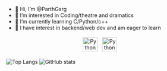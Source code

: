 - 👋 Hi, I’m @ParthGarg
- 👀 I’m interested in Coding/theatre and dramatics
- 🌱 I’m currently learning C/Python/c++
- 💞️ I have interest in backend/web dev and am eager to learn


<p align="center">
 <a href="https://www.linkedin.com/in/parth-garg-43228a210" target="_blank" rel="noopener noreferrer"> <img src="https://cdn.jsdelivr.net/npm/simple-icons@v3/icons/linkedin.svg" alt="Python" height="40" colour="white" style="vertical-align:top; margin:4px"></a>
 <a href="mailto:parthgarg.official@gmail.com"> <img src="https://cdn.jsdelivr.net/npm/simple-icons@v3/icons/gmail.svg" alt="Python" height="40" style="vertical-align:top; margin:4px"></a>
</p>



![Top Langs](https://github-readme-stats.vercel.app/api/top-langs/?username=ParthGarg0304&theme=tokyonight)
![GitHub stats](https://github-readme-stats.vercel.app/api?username=ParthGarg0304&show_icons=true&theme=tokyonight)


<!---
ParthGarg0304/ParthGarg0304 is a ✨ special ✨ repository because its `README.md` (this file) appears on your GitHub profile.
You can click the Preview link to take a look at your changes.
--->
